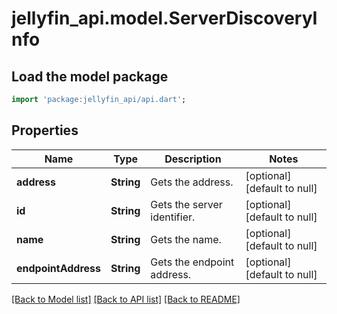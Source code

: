 # jellyfin_api.model.ServerDiscoveryInfo

## Load the model package
```dart
import 'package:jellyfin_api/api.dart';
```

## Properties
Name | Type | Description | Notes
------------ | ------------- | ------------- | -------------
**address** | **String** | Gets the address. | [optional] [default to null]
**id** | **String** | Gets the server identifier. | [optional] [default to null]
**name** | **String** | Gets the name. | [optional] [default to null]
**endpointAddress** | **String** | Gets the endpoint address. | [optional] [default to null]

[[Back to Model list]](../README.md#documentation-for-models) [[Back to API list]](../README.md#documentation-for-api-endpoints) [[Back to README]](../README.md)


